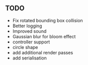 
## TODO

* Fix rotated bounding box collision
* Better logging
* Improved sound
* Gaussian blur for bloom effect
* controller support
* circle shape
* add additional render passes
* add serialisation
